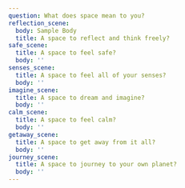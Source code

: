 ```yaml
---
question: What does space mean to you?
reflection_scene:
  body: Sample Body
  title: A space to reflect and think freely?
safe_scene:
  title: A space to feel safe?
  body: ''
senses_scene:
  title: A space to feel all of your senses?
  body: ''
imagine_scene:
  title: A space to dream and imagine?
  body: ''
calm_scene:
  title: A space to feel calm?
  body: ''
getaway_scene:
  title: A space to get away from it all?
  body: ''
journey_scene:
  title: A space to journey to your own planet?
  body: ''
---
```

